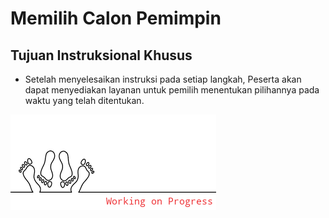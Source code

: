 # Memilih Calon Pemimpin

## Tujuan Instruksional Khusus

- Setelah menyelesaikan instruksi pada setiap langkah, Peserta akan dapat menyediakan layanan untuk pemilih menentukan pilihannya pada waktu yang telah ditentukan.

![](./images/2021-05-18-01-11-22.png)

